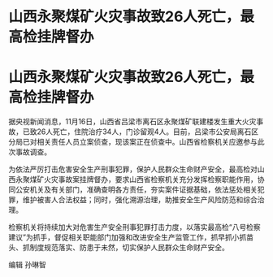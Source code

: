 # 山西永聚煤矿火灾事故致26人死亡，最高检挂牌督办

# 山西永聚煤矿火灾事故致26人死亡，最高检挂牌督办

据央视新闻消息，11月16日，山西省吕梁市离石区永聚煤矿联建楼发生重大火灾事故，已致26人死亡，住院治疗34人，门诊留观4人。目前，吕梁市公安局离石区分局已对相关责任人员立案侦查，现该案正在侦查中。山西省检察机关应邀参与此次事故调查。

为依法严厉打击危害安全生产刑事犯罪，保护人民群众生命财产安全，最高检对山西永聚煤矿火灾事故案挂牌督办，要求山西省检察机关充分发挥检察职能作用，协同公安机关及有关部门，准确查明各方责任，夯实案件证据基础，依法惩处相关犯罪，维护被害人合法权益；同时，强化溯源治理，助推安全生产风险防范和综合治理。

检察机关将持续加大对危害生产安全刑事犯罪打击力度，以落实最高检“八号检察建议”为抓手，督促相关职能部门加强和改进安全生产监管工作，抓早抓小抓苗头、抓制度规范落实、防患于未然，切实保护人民群众生命财产安全。

编辑 孙琳智

